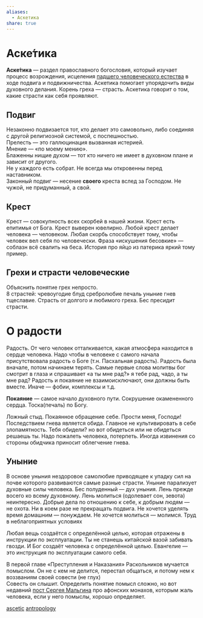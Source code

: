 ```yaml
---  
aliases:  
  - Аскетика  
share: true  
---  
```

# Аске́тика  
**Аске́тика** — раздел православного богословия, который изучает процесс возрождения, исцеления [падшего человеческого естества](../Теология%20и%20культура/falling.md) в ходе подвига и подвижничества. Аскетика помогает упорядочить виды духовного делания. Корень греха — страсть. Аскетика говорит о том, какие страсти как себя проявляют.   
  
## Подвиг  
Незаконно подвизается тот, кто делает это самовольно, либо соединяя с другой религиозной системой, с поспешностью.   
Прелесть — это галлюцинация вызванная истерией.  
Мнение — «по моему мению».   
Блаженны нищие духом — тот кто ничего не имеет в духовном плане и зависит от другого.   
Не у каждого есть собрат. Не всегда мы откровенны перед наставником.  
Законный подвиг — несение **своего** креста вслед за Господом. Не чужой, не придуманный, а свой.  
  
## Крест  
Крест — совокупность всех скорбей в нашей жизни. Крест есть епитимья от Бога. Крест выверен ювелирно. Любой крест делает человека — человеком. Любая скорбь способствует тому, чтобы человек вел себя по человечески. Фраза «искушения бесовкие» — соблазн всё свалить на беса. История про яйцо из патерика яркий тому пример.   
  
## Грехи и страсти человеческие  
Объяснить понятие грех непросто.   
8 страстей: чревоугодие блуд сребролюбие печаль уныние гнев тщеславие. Страсть от долгого и любимого греха. Бес пресидит страсти.   
  
# О радости  
Радость. От чего человек отталкивается, какая атмосфера находится в сердце человека. Надо чтобы в человеке с самого начала присутствовала радость о Боге (т.н. Пасхальная радость). Радость была вначале, потом начинаем терять. Самые первые слова молитвы бог смотрит в глаза и спрашивает «а ты мне рад?» я тебе рад, чадо, а ты мне рад? Радость и покаяние не взаимоисключают, они должны быть вместе. Иначе — фобии, комплексы и т.д.   
  
**Покаяние** — самое начало духовного пути. Сокрушение окамененного сердца. Тоска(печаль) по Богу.  
  
Ложный стыд. Покаянное обращение себе. Прости меня, Господи! Последствием гнева является обида. Главное не культивировать в себе злопамятность. Тебя обидели? но вот обидеться или не обидеться решаешь ты. Надо пожалеть человека, потерпеть. Иногда извинения со стороны обидчика приносит облегчение гнева.  
  
## Уныние  
В основе уныния нездоровое самолюбие приводящее к упадку сил на почве которого развиваются самые разные страсти. Уныние парализует духовные силы человека. Бес полуденный — дух уныния. Лень прежде восего ко всему духовному. Лень молиться (одолевает сон, зевота) неинтересно. Добрые дела по отношению к себе, к добрым людям — не охота. Ни в коем разе не прекращать подвига. Не хочется уделять время домашним — понуждаем. Не хочется молиться — молимся. Труд в неблагоприятных условиях   
  
Любая вещь создаётся с определённой целью, которая отражены в инструкции по эксплуатации. Ты не станешь китайской вазой забивать гвозди. И Бог создаёт человека с определённой целью. Евангелие — это инструкция по эксплуатации самого себя.  
  
В первой главе «Преступления и Наказания» Раскольников мучается помыслом. Он не с кем не делится, перестал общаться, и потому нем к воззваниям своей совести (не глух)  
Совесть он слышит. Определить понятие помысл сложно, но вот недавний [пост Сергея Мальгина]() про афонских монахов, которым жаль человека, если у него помыслы, хорошо определяет.  
  
[ascetic](ascetic.md) [antropology](./antropology.md)